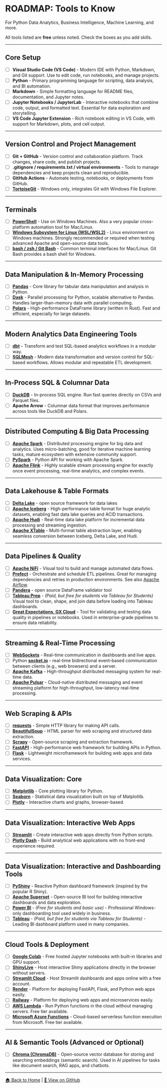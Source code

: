 # ROADMAP: Tools to Know

For Python Data Analytics, Business Intelligence, Machine Learning, and more.

All tools listed are **free** unless noted. Check the boxes as you add skills. 

---

## Core Setup

- [ ] **Visual Studio Code (VS Code)** - Modern IDE with Python, Markdown, and Git support. Use to edit code, run notebooks, and manage projects.
- [ ] **Python** - Primary programming language for scripting, data analysis, and BI automation.
- [ ] **Markdown** - Simple formatting language for README files, documentation, and Jupyter notes.
- [ ] **Jupyter Notebooks / JupyterLab** - Interactive notebooks that combine code, output, and formatted text. Essential for data exploration and storytelling.
- [ ] **VS Code Jupyter Extension** - Rich notebook editing in VS Code, with support for Markdown, plots, and cell output.

---

## Version Control and Project Management

- [ ] **Git + GitHub** - Version control and collaboration platform.  Track changes, share code, and publish projects.
- [ ] **.gitignore / requirements.txt / virtual environments** - Tools to manage dependencies and keep projects clean and reproducible.
- [ ] **GitHub Actions** - Automate testing, notebooks, or deployments from GitHub.
- [ ] [**TortoiseGit**](https://tortoisegit.org/) - Windows only, integrates Git with Windows File Explorer. 
---

## Terminals  

- [ ] [**PowerShell**](https://learn.microsoft.com/en-us/powershell/) - Use on Windows Machines. Also a very popular cross-platform automation tool for Mac/Linux.  
- [ ] [**Windows Subsystem for Linux (WSL/WSL2)**](https://learn.microsoft.com/en-us/windows/wsl/about) - Linux environment on Windows machines. Strongly recommended or required when testing advanced Apache and open-source data tools.  
- [ ] [**bash / zsh / Git Bash**](https://www.gnu.org/software/bash/) - Common terminal interfaces for Mac/Linux. Git Bash provides a bash shell for Windows.  

---

## Data Manipulation & In-Memory Processing

- [ ] [**Pandas**](https://pandas.pydata.org/) - Core library for tabular data manipulation and analysis in Python.
- [ ] [**Dask**](https://www.dask.org/) - Parallel processing for Python, scalable alternative to Pandas. Handles larger-than-memory data with parallel computing.
- [ ] [**Polars**](https://pola.rs/) - High-performance DataFrame library (written in Rust). Fast and efficient, especially for large datasets.

---

## Modern Analytics Data Engineering Tools

- [ ] [**dbt**](https://www.getdbt.com/) - Transform and test SQL-based analytics workflows in a modular way.
- [ ] [**SQLMesh**](https://sqlmesh.com/) - Modern data transformation and version control for SQL-based workflows. Allows modular and repeatable ETL development.

---

## In-Process SQL & Columnar Data

- [ ] [**DuckDB**](https://duckdb.org/) - In-process SQL engine. Run fast queries directly on CSVs and Parquet files.
- [ ] **Apache Arrow** - Columnar data format that improves performance across tools like DuckDB and Polars.

---

## Distributed Computing & Big Data Processing

- [ ] [**Apache Spark**](https://spark.apache.org/) - Distributed processing engine for big data and analytics. Uses micro-batching, good for iterative machine learning tasks, mature ecosystem with extensive community support.
- [ ] [**PySpark**](https://spark.apache.org/docs/latest/api/python/) - Python API for working with Apache Spark.
- [ ] [**Apache Flink**](https://flink.apache.org/) - Highly scalable stream processing engine for exactly once event processing, real-time analytics, and complex events.

---

## Data Lakehouse & Table Formats

- [ ] [**Delta Lake**](https://delta.io/) - open source framework for data lakes
- [ ] [**Apache Iceberg**](https://iceberg.apache.org/) - High-performance table format for huge analytic datasets, enabling fast data lake queries and ACID transactions.  
- [ ] [**Apache Hudi**](https://hudi.apache.org/) - Real-time data lake platform for incremental data processing and streaming ingestion.  
- [ ] [**Apache XTable**](https://xtable.apache.org/) - Multi-format table abstraction layer, enabling seamless conversion between Iceberg, Delta Lake, and Hudi.  

---

## Data Pipelines & Quality

- [ ] [**Apache NiFi**](https://nifi.apache.org/) - Visual tool to build and manage automated data flows.
- [ ] [**Prefect**](https://www.prefect.io/) - Orchestrate and schedule ETL pipelines. Great for managing dependencies and retries in production environments. See also [Apache Airflow](https://airflow.apache.org/). 
- [ ] [**Pandera**](https://pandera.readthedocs.io/) - open source DataFrame validator tool 
- [ ] [**Tableau Prep**](https://www.tableau.com/products/prep) - *(Paid, but free for students via Tableau for Students)* Visual tool to clean, shape, and join data before loading into Tableau dashboards.
- [ ] [**Great Expectations, GX Cloud**](https://greatexpectations.io/) - Tool for validating and testing data quality in pipelines or notebooks. Used in enterprise-grade pipelines to ensure data reliability.

---

## Streaming & Real-Time Processing

- [ ] [**WebSockets**](https://developer.mozilla.org/en-US/docs/Web/API/WebSockets_API) - Real-time communication in dashboards and live apps.
- [ ] Python [**socket.io**](https://python-socketio.readthedocs.io/) - real-time bidirectional event-based communication between clients (e.g., web browsers) and a server.
- [ ] [**Apache Kafka**](https://kafka.apache.org/) - High-throughput distributed messaging system for real-time data.
- [ ] [**Apache Pulsar**](https://pulsar.apache.org/) - Cloud-native distributed messaging and event streaming platform for high-throughput, low-latency real-time processing.

---

## Web Scraping & APIs

- [ ] [**requests**](https://requests.readthedocs.io/) - Simple HTTP library for making API calls.
- [ ] [**BeautifulSoup**](https://beautiful-soup-4.readthedocs.io/) - HTML parser for web scraping and structured data extraction.
- [ ] [**Scrapy**](https://www.scrapy.org/) - Open-source scraping and extraction framework.
- [ ] [**FastAPI**](https://fastapi.tiangolo.com/) - High-performance web framework for building APIs in Python.
- [ ] [**Flask**](https://flask.palletsprojects.com/) - Lightweight microframework for building web apps and data services.

---

## Data Visualization: Core

- [ ] [**Matplotlib**](https://matplotlib.org/) - Core plotting library for Python.
- [ ] [**Seaborn**](https://seaborn.pydata.org/) - Statistical data visualization built on top of Matplotlib.
- [ ] [**Plotly**](https://plotly.com/) - Interactive charts and graphs, browser-based.

---

## Data Visualization: Interactive Web Apps

- [ ] [**Streamlit**](https://streamlit.io/) - Create interactive web apps directly from Python scripts.
- [ ] [**Plotly Dash**](https://dash.plotly.com/) - Build analytical web applications with no front-end experience required.

---

## Data Visualization: Interactive and Dashboarding Tools

- [ ] [**PyShiny**](https://shiny.posit.co/py/) - Reactive Python dashboard framework (inspired by the popular R Shiny).
- [ ]  [**Apache Superset**](https://superset.apache.org/) - Open-source BI tool for building interactive dashboards and data exploration.
- [ ] [**Power BI**](https://www.microsoft.com/en-us/power-platform/products/power-bi) - *(Free for students and basic use)* - Professional Windows-only dashboarding tool used widely in business.
- [ ] [**Tableau**](https://www.tableau.com/) - *(Paid, but free for students via Tableau for Students)* - Leading BI dashboard platform used in many companies.

---

## Cloud Tools & Deployment

- [ ] [**Google Colab**](https://colab.research.google.com/) - Free hosted Jupyter notebooks with built-in libraries and GPU support.
- [ ] [**ShinyLive**](https://shinylive.io/py/examples/) - Host interactive Shiny applications directly in the browser without servers.
- [ ] [**Streamlit Cloud**](https://streamlit.io/cloud) - Host Streamlit dashboards and apps online with a free account.
- [ ] [**Render**](https://render.com/) - Platform for deploying FastAPI, Flask, and Python web apps easily.
- [ ] [**Railway**](https://railway.com/) - Platform for deploying web apps and microservices easily.
- [ ] [**AWS Lambda**](https://aws.amazon.com/pm/lambda/) - Run Python functions in the cloud without managing servers. Free tier available.
- [ ] [**Microsoft Azure Functions**](https://learn.microsoft.com/en-us/azure/azure-functions/) - Cloud-based serverless function execution from Microsoft. Free tier available.

---

## AI & Semantic Tools (Advanced or Optional)

- [ ] [**Chroma (ChromaDB)**](https://www.trychroma.com/) - Open-source vector database for storing and searching embeddings (semantic search). Used in AI pipelines for tasks like document search, RAG apps, and chatbots.


---

[🏠 Back to Home](https://denisecase.github.io/pro-analytics-01/) | [🔗 View on GitHub](https://github.com/denisecase/pro-analytics-01)
